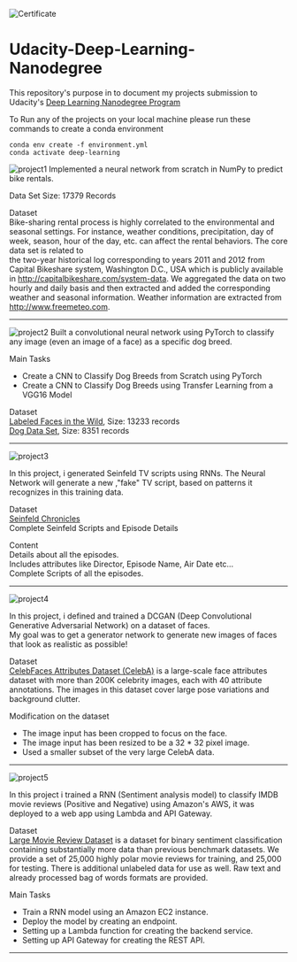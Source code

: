 ![Certificate](https://graduation.udacity.com/api/graduation/certificate/GHZNPKWH/download)

# Udacity-Deep-Learning-Nanodegree
This repository's purpose in to document my projects submission to Udacity's [Deep Learning Nanodegree Program](https://www.udacity.com/course/deep-learning-nanodegree--nd101)

To Run any of the projects on your local machine please run these commands to create a conda environment
```
conda env create -f environment.yml
conda activate deep-learning
```

![project1](https://user-images.githubusercontent.com/44305804/83665787-33d91e80-a5cc-11ea-80d4-1c2313e06db5.png)
Implemented a neural network from scratch in NumPy to predict bike rentals.

Data Set Size: 17379 Records

Dataset<br>
Bike-sharing rental process is highly correlated to the environmental and seasonal settings. For instance, weather conditions,
precipitation, day of week, season, hour of the day, etc. can affect the rental behaviors. The core data set is related to  
the two-year historical log corresponding to years 2011 and 2012 from Capital Bikeshare system, Washington D.C., USA which is 
publicly available in http://capitalbikeshare.com/system-data. We aggregated the data on two hourly and daily basis and then 
extracted and added the corresponding weather and seasonal information. Weather information are extracted from http://www.freemeteo.com. 

------

![project2](https://user-images.githubusercontent.com/44305804/83665790-3471b500-a5cc-11ea-9652-cb2d589bb584.png)
Built a convolutional neural network using PyTorch to classify any image (even an image of a face) as a specific dog breed.

Main Tasks
- Create a CNN to Classify Dog Breeds from Scratch using PyTorch
- Create a CNN to Classify Dog Breeds using Transfer Learning from a VGG16 Model

Dataset<br>
[Labeled Faces in the Wild](http://vis-www.cs.umass.edu/lfw/), Size: 13233 records<br>
[Dog Data Set](https://s3-us-west-1.amazonaws.com/udacity-aind/dog-project/dogImages.zip), Size: 8351 records

------

![project3](https://user-images.githubusercontent.com/44305804/83665793-350a4b80-a5cc-11ea-8915-9f955bbd8a80.png)

In this project, i generated Seinfeld TV scripts using RNNs. The Neural Network will generate a new ,"fake" TV script, based on patterns it recognizes in this training data.

Dataset<br>
[Seinfeld Chronicles](https://www.kaggle.com/thec03u5/seinfeld-chronicles#scripts.csv)<br>
Complete Seinfeld Scripts and Episode Details

Content<br>
Details about all the episodes.<br>
Includes attributes like Director, Episode Name, Air Date etc…<br>
Complete Scripts of all the episodes.<br>

------

![project4](https://user-images.githubusercontent.com/44305804/83665796-35a2e200-a5cc-11ea-87bf-c18c2ecbfe01.png)

In this project, i defined and trained a DCGAN (Deep Convolutional Generative Adversarial Network) on a dataset of faces. <br>
My goal was to get a generator network to generate new images of faces that look as realistic as possible!

Dataset<br>
[CelebFaces Attributes Dataset (CelebA)](http://mmlab.ie.cuhk.edu.hk/projects/CelebA.html) is a large-scale face attributes dataset with more than 200K celebrity images, each with 40 attribute annotations. The images in this dataset cover large pose variations and background clutter.

Modification on the dataset<br>
- The image input has been cropped to focus on the face.
- The image input has been resized to be a 32 * 32 pixel image.
- Used a smaller subset of the very large CelebA data.

------

![project5](https://user-images.githubusercontent.com/44305804/83665798-363b7880-a5cc-11ea-9cbf-b457f42e0046.png)

In this project i trained a RNN (Sentiment analysis model) to classify IMDB movie reviews (Positive and Negative) using Amazon's AWS, it was deployed to a web app using Lambda and API Gateway.

Dataset<br>
[Large Movie Review Dataset](http://ai.stanford.edu/~amaas/data/sentiment/) is a dataset for binary sentiment classification containing substantially more data than previous benchmark datasets. We provide a set of 25,000 highly polar movie reviews for training, and 25,000 for testing. There is additional unlabeled data for use as well. Raw text and already processed bag of words formats are provided.

Main Tasks
- Train a RNN model using an Amazon EC2 instance.
- Deploy the model by creating an endpoint.
- Setting up a Lambda function for creating the backend service.
- Setting up API Gateway for creating the REST API.

------
